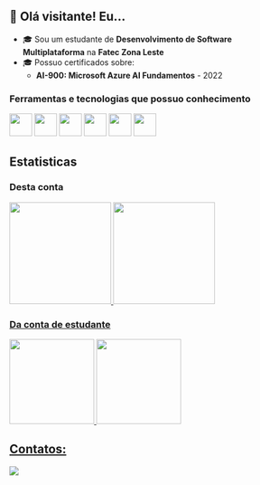 ## 👋 Olá visitante! Eu... ##

- 🎓 Sou um estudante de **Desenvolvimento de Software Multiplataforma** na **Fatec Zona Leste**
- 🎓 Possuo certificados sobre:
    - **AI-900: Microsoft Azure AI Fundamentos** - 2022

### Ferramentas e tecnologias que possuo conhecimento

<img src="https://cdn.jsdelivr.net/gh/devicons/devicon@latest/icons/html5/html5-original.svg" style="width: 40px; height: 40px;" /> <img src="https://cdn.jsdelivr.net/gh/devicons/devicon@latest/icons/css3/css3-original-wordmark.svg"  style="width: 40px; height: 40px;" />
<img src="https://cdn.jsdelivr.net/gh/devicons/devicon@latest/icons/javascript/javascript-original.svg" style="width: 40px; height: 40px;" />
<img src="https://cdn.jsdelivr.net/gh/devicons/devicon@latest/icons/java/java-original-wordmark.svg" style="width: 40px; height: 40px;" />
<img src="https://cdn.jsdelivr.net/gh/devicons/devicon@latest/icons/react/react-original.svg" style="width: 40px; height: 40px;" />
<img src="https://cdn.jsdelivr.net/gh/devicons/devicon@latest/icons/bootstrap/bootstrap-original-wordmark.svg"  style="width: 40px; height: 40px;"/>

## Estatisticas

### Desta conta
<div>
<a href="https://github.com/israelsouza">
<img loading="lazy" height="180em" src="https://github-readme-stats.vercel.app/api/top-langs/?username=israelsouza&layout=compact&langs_count=7&theme=dracula"/>
<img loading="lazy" height="180em" src="https://github-readme-stats.vercel.app/api?username=israelsouza&show_icons=true&theme=dracula&include_all_commits=true&count_private=true"/>
</div>

### Da conta de estudante

<div>
<a href="https://github.com/israeldesouzalima">
<img loading="lazy" height="150em" src="https://github-readme-stats.vercel.app/api/top-langs/?username=israeldesouzalima&layout=compact&langs_count=7&theme=dracula"/>
<img loading="lazy" height="150em" src="https://github-readme-stats.vercel.app/api?username=israeldesouzalima&show_icons=true&theme=dracula&include_all_commits=true&count_private=true"/>
</div>


## Contatos:

<div>
<a href="https://www.linkedin.com/in/israel-souza-lima" target="_blank"><img loading="lazy" src="https://img.shields.io/badge/-LinkedIn-%230077B5?style=for-the-badge&logo=linkedin&logoColor=white" target="_blank"></a>   
</div>
